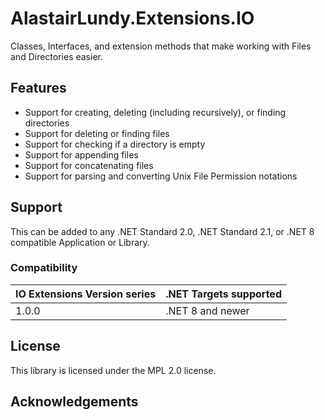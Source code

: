 # AlastairLundy.Extensions.IO
 Classes, Interfaces, and extension methods that make working with Files and Directories easier. 

## Features
* Support for creating, deleting (including recursively), or finding directories
* Support for deleting or finding files
* Support for checking if a directory is empty
* Support for appending files
* Support for concatenating files
* Support for parsing and converting Unix File Permission notations

## Support 
This can be added to any .NET Standard 2.0, .NET Standard 2.1, or .NET 8 compatible Application or Library.

### Compatibility 

| IO Extensions Version series | .NET Targets supported | 
|------------------------------|------------------------|
| 1.0.0                        | .NET 8 and newer       |

## License

This library is licensed under the MPL 2.0 license.

## Acknowledgements
